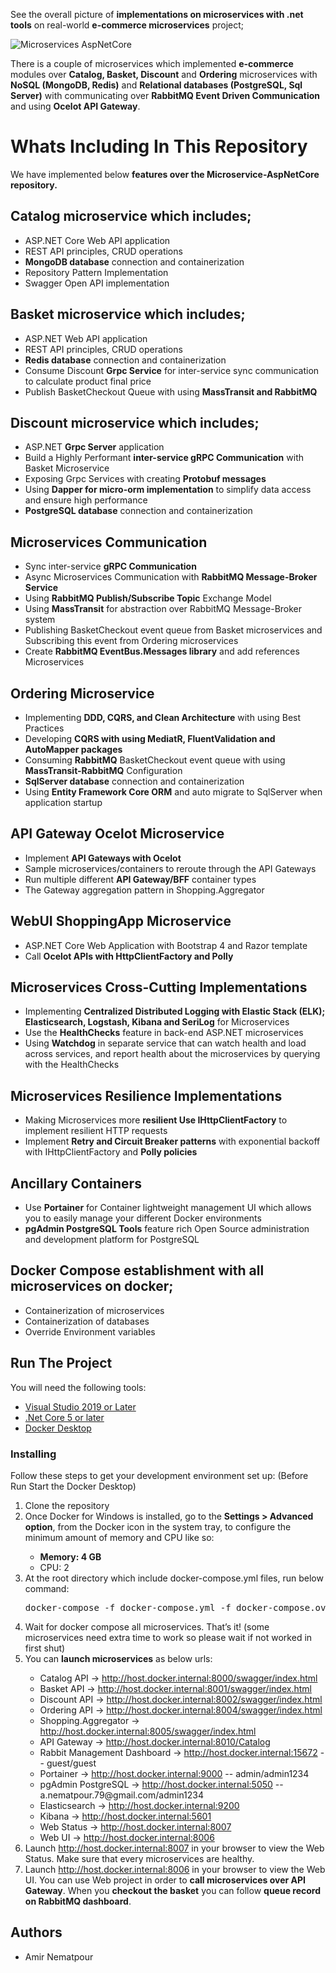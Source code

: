See the overall picture of <b>implementations on microservices with .net tools</b> on real-world <b>e-commerce microservices</b> project;

<img src="https://user-images.githubusercontent.com/1147445/110304529-c5b70180-800c-11eb-832b-a2751b5bda76.png" alt="Microservices AspNetCore">

There is a couple of microservices which implemented <b>e-commerce</b> modules over <b>Catalog, Basket, Discount</b> and <b>Ordering</b> microservices with <b>NoSQL (MongoDB, Redis)</b> and <b>Relational databases (PostgreSQL, Sql Server)</b> with communicating over <b>RabbitMQ Event Driven Communication</b> and using <b>Ocelot API Gateway</b>.

# Whats Including In This Repository
We have implemented below <b> features over the Microservice-AspNetCore repository. </b>

## Catalog microservice which includes;
<ul>
  <li>ASP.NET Core Web API application</li>
  <li>REST API principles, CRUD operations</li>
  <li><b>MongoDB database</b> connection and containerization</li>
  <li>Repository Pattern Implementation</li>
  <li>Swagger Open API implementation</li>
</ul>

## Basket microservice which includes;
<ul>
  <li>ASP.NET Web API application</li>
  <li>REST API principles, CRUD operations</li>
  <li><b>Redis database</b> connection and containerization</li>
  <li>Consume Discount <b>Grpc Service</b> for inter-service sync communication to calculate product final price</li>
  <li>Publish BasketCheckout Queue with using <b>MassTransit and RabbitMQ</b></li>
</ul>

## Discount microservice which includes;
<ul>
  <li>ASP.NET <b>Grpc Server</b> application</li>
  <li>Build a Highly Performant <b>inter-service gRPC Communication</b> with Basket Microservice</li>
  <li>Exposing Grpc Services with creating <b>Protobuf messages</b></li>
  <li>Using <b>Dapper for micro-orm implementation</b> to simplify data access and ensure high performance</li>
  <li><b>PostgreSQL database</b> connection and containerization</li>
</ul>

## Microservices Communication
<ul>
  <li>Sync inter-service <b>gRPC Communication</b></li>
  <li>Async Microservices Communication with <b>RabbitMQ Message-Broker Service</b></li>
  <li>Using <b>RabbitMQ Publish/Subscribe Topic</b> Exchange Model</li>
  <li>Using <b>MassTransit</b> for abstraction over RabbitMQ Message-Broker system</li>
  <li>Publishing BasketCheckout event queue from Basket microservices and Subscribing this event from Ordering microservices</li>
  <li>Create <b>RabbitMQ EventBus.Messages library</b> and add references Microservices</li>
</ul>

## Ordering Microservice
<ul>
  <li>Implementing <b>DDD, CQRS, and Clean Architecture</b> with using Best Practices</li>
  <li>Developing <b>CQRS with using MediatR, FluentValidation and AutoMapper packages</b></li>
  <li>Consuming <b>RabbitMQ</b> BasketCheckout event queue with using <b>MassTransit-RabbitMQ</b> Configuration</li>
  <li><b>SqlServer database</b> connection and containerization</li>
  <li>Using <b>Entity Framework Core ORM</b> and auto migrate to SqlServer when application startup</li>
</ul>

## API Gateway Ocelot Microservice
<ul>
  <li>Implement <b>API Gateways with Ocelot</b></li>
  <li>Sample microservices/containers to reroute through the API Gateways</li>
  <li>Run multiple different <b>API Gateway/BFF</b> container types</li>
  <li>The Gateway aggregation pattern in Shopping.Aggregator</li>
</ul>

## WebUI ShoppingApp Microservice
<ul>
  <li>ASP.NET Core Web Application with Bootstrap 4 and Razor template</li>
  <li>Call <b>Ocelot APIs with HttpClientFactory and Polly</b></li>
</ul>

## Microservices Cross-Cutting Implementations
<ul>
  <li>Implementing <b>Centralized Distributed Logging with Elastic Stack (ELK); Elasticsearch, Logstash, Kibana and SeriLog</b> for Microservices</li>
  <li>Use the <b>HealthChecks</b> feature in back-end ASP.NET microservices</li>
  <li>Using <b>Watchdog</b> in separate service that can watch health and load across services, and report health about the microservices by querying with the HealthChecks</li>
</ul>

## Microservices Resilience Implementations
<ul>
  <li>Making Microservices more <b>resilient Use IHttpClientFactory</b> to implement resilient HTTP requests</li>
  <li>Implement <b>Retry and Circuit Breaker patterns</b> with exponential backoff with IHttpClientFactory and <b>Polly policies</b></li>
</ul>

## Ancillary Containers
<ul>
  <li>Use <b>Portainer</b> for Container lightweight management UI which allows you to easily manage your different Docker environments</li>
  <li><b>pgAdmin PostgreSQL Tools</b> feature rich Open Source administration and development platform for PostgreSQL</li>
</ul>

## Docker Compose establishment with all microservices on docker;
<ul>
  <li>Containerization of microservices</li>
  <li>Containerization of databases</li>
  <li>Override Environment variables</li>
</ul>

## Run The Project
You will need the following tools:
<ul>
  <li><a href="https://visualstudio.microsoft.com/downloads/">Visual Studio 2019 or Later</a></li>
  <li><a href="https://dotnet.microsoft.com/en-us/download/dotnet">.Net Core 5 or later</a></li>
  <li><a href="https://www.docker.com/products/docker-desktop/">Docker Desktop</a></li>
</ul>

<h3> Installing </h3>
Follow these steps to get your development environment set up: (Before Run Start the Docker Desktop)
<ol type="1">
  <li>Clone the repository</li>
  <li>Once Docker for Windows is installed, go to the <b>Settings > Advanced option</b>, from the Docker icon in the system tray, to configure the minimum amount of memory and CPU like so:</li>
      <ul>
        <li><b>Memory: 4 GB</b></li>
        <li>CPU: 2</li>
      </ul>
  <li>At the root directory which include </b>docker-compose.yml</b> files, run below command:</li>
<pre><span class="pl-smi">docker</span><span class="pl-k">-</span><span class="pl-smi">compose</span> <span class="pl-k">-</span><span class="pl-smi">f</span> <span class="pl-smi">docker</span><span class="pl-k">-</span><span class="pl-smi">compose</span>.<span class="pl-smi">yml</span> <span class="pl-k">-</span><span class="pl-smi">f</span> <span class="pl-smi">docker</span><span class="pl-k">-</span><span class="pl-smi">compose</span>.<span class="pl-smi">override</span>.<span class="pl-smi">yml</span> <span class="pl-smi">up</span> <span class="pl-k">-</span><span class="pl-smi">d</span></pre>
  <li>Wait for docker compose all microservices. That’s it! (some microservices need extra time to work so please wait if not worked in first shut)</li>
  <li>You can <b>launch microservices</b> as below urls:</li>
    <ul>
      <li>Catalog API -> <a href="http://host.docker.internal:8000/swagger/index.html">http://host.docker.internal:8000/swagger/index.html</a></li>
      <li>Basket API -> <a href="http://host.docker.internal:8001/swagger/index.html">http://host.docker.internal:8001/swagger/index.html</a></li>
      <li>Discount API -> <a href="http://host.docker.internal:8002/swagger/index.html">http://host.docker.internal:8002/swagger/index.html</a></li>
      <li>Ordering API -> <a href="http://host.docker.internal:8004/swagger/index.html">http://host.docker.internal:8004/swagger/index.html</a></li>
      <li>Shopping.Aggregator -> <a href="http://host.docker.internal:8005/swagger/index.html">http://host.docker.internal:8005/swagger/index.html</a></li>
      <li>API Gateway -> <a href="http://host.docker.internal:8010/Catalog">http://host.docker.internal:8010/Catalog</a></li>
      <li>Rabbit Management Dashboard -> <a href="http://host.docker.internal:15672">http://host.docker.internal:15672</a> -- guest/guest</li>
      <li>Portainer -> <a href="http://host.docker.internal:9000">http://host.docker.internal:9000</a> -- admin/admin1234</li>
      <li>pgAdmin PostgreSQL -> <a href="http://host.docker.internal:5050">http://host.docker.internal:5050</a> -- a.nematpour.79@gmail.com/admin1234</li>
      <li>Elasticsearch -> <a href="http://host.docker.internal:9200">http://host.docker.internal:9200</a></li>
      <li>Kibana -> <a href="http://host.docker.internal:5601">http://host.docker.internal:5601</a></li>
      <li>Web Status -> <a href="http://host.docker.internal:8007">http://host.docker.internal:8007</a></li>
      <li>Web UI -> <a href="http://host.docker.internal:8006">http://host.docker.internal:8006</a></li>
    </ul>
  <li>Launch <a href="http://host.docker.internal:8007 ">http://host.docker.internal:8007</a> in your browser to view the Web Status. Make sure that every microservices are healthy.</li>
  <li>Launch <a href="http://host.docker.internal:8006">http://host.docker.internal:8006</a> in your browser to view the Web UI. You can use Web project in order to <b>call microservices over API Gateway</b>. When you <b>checkout the basket</b> you can follow <b>queue record on RabbitMQ dashboard</b>.</li>
</ol>

## Authors
<ul>
  <li>Amir Nematpour</li>
</ul>
